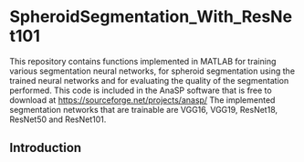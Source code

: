# SpheroidSegmentation_With_ResNet101

This repository contains functions implemented in MATLAB for training various segmentation neural networks, for spheroid segmentation using the trained neural networks and for evaluating the quality of the segmentation performed. 
This code is included in the AnaSP software that is free to download at https://sourceforge.net/projects/anasp/
The implemented segmentation networks that are trainable are VGG16, VGG19, ResNet18, ResNet50 and ResNet101. 

## Introduction
